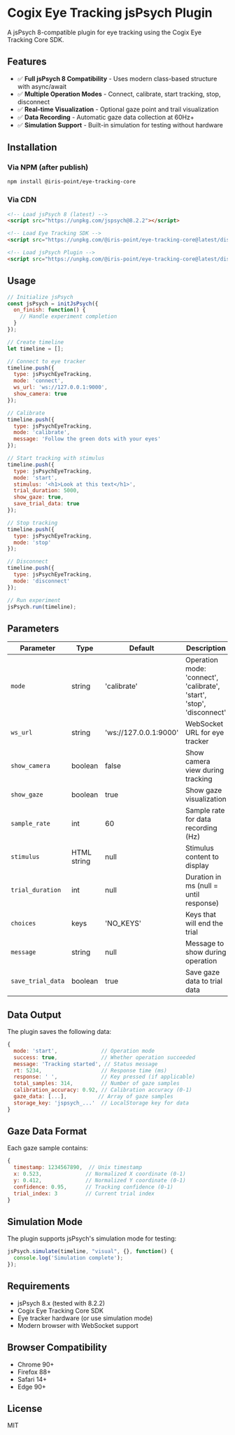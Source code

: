 # Cogix Eye Tracking jsPsych Plugin

A jsPsych 8-compatible plugin for eye tracking using the Cogix Eye Tracking Core SDK.

## Features

- ✅ **Full jsPsych 8 Compatibility** - Uses modern class-based structure with async/await
- ✅ **Multiple Operation Modes** - Connect, calibrate, start tracking, stop, disconnect
- ✅ **Real-time Visualization** - Optional gaze point and trail visualization
- ✅ **Data Recording** - Automatic gaze data collection at 60Hz+
- ✅ **Simulation Support** - Built-in simulation for testing without hardware

## Installation

### Via NPM (after publish)
```bash
npm install @iris-point/eye-tracking-core
```

### Via CDN
```html
<!-- Load jsPsych 8 (latest) -->
<script src="https://unpkg.com/jspsych@8.2.2"></script>

<!-- Load Eye Tracking SDK -->
<script src="https://unpkg.com/@iris-point/eye-tracking-core@latest/dist/cogix-eye-tracking-core.min.js"></script>

<!-- Load jsPsych Plugin -->
<script src="https://unpkg.com/@iris-point/eye-tracking-core@latest/dist/cogix-eye-tracking-jspsych-plugin.min.js"></script>
```

## Usage

```javascript
// Initialize jsPsych
const jsPsych = initJsPsych({
  on_finish: function() {
    // Handle experiment completion
  }
});

// Create timeline
let timeline = [];

// Connect to eye tracker
timeline.push({
  type: jsPsychEyeTracking,
  mode: 'connect',
  ws_url: 'ws://127.0.0.1:9000',
  show_camera: true
});

// Calibrate
timeline.push({
  type: jsPsychEyeTracking,
  mode: 'calibrate',
  message: 'Follow the green dots with your eyes'
});

// Start tracking with stimulus
timeline.push({
  type: jsPsychEyeTracking,
  mode: 'start',
  stimulus: '<h1>Look at this text</h1>',
  trial_duration: 5000,
  show_gaze: true,
  save_trial_data: true
});

// Stop tracking
timeline.push({
  type: jsPsychEyeTracking,
  mode: 'stop'
});

// Disconnect
timeline.push({
  type: jsPsychEyeTracking,
  mode: 'disconnect'
});

// Run experiment
jsPsych.run(timeline);
```

## Parameters

| Parameter | Type | Default | Description |
|-----------|------|---------|-------------|
| `mode` | string | 'calibrate' | Operation mode: 'connect', 'calibrate', 'start', 'stop', 'disconnect' |
| `ws_url` | string | 'ws://127.0.0.1:9000' | WebSocket URL for eye tracker |
| `show_camera` | boolean | false | Show camera view during tracking |
| `show_gaze` | boolean | true | Show gaze visualization |
| `sample_rate` | int | 60 | Sample rate for data recording (Hz) |
| `stimulus` | HTML string | null | Stimulus content to display |
| `trial_duration` | int | null | Duration in ms (null = until response) |
| `choices` | keys | 'NO_KEYS' | Keys that will end the trial |
| `message` | string | null | Message to show during operation |
| `save_trial_data` | boolean | true | Save gaze data to trial data |

## Data Output

The plugin saves the following data:

```javascript
{
  mode: 'start',              // Operation mode
  success: true,              // Whether operation succeeded
  message: 'Tracking started', // Status message
  rt: 5234,                   // Response time (ms)
  response: ' ',              // Key pressed (if applicable)
  total_samples: 314,         // Number of gaze samples
  calibration_accuracy: 0.92, // Calibration accuracy (0-1)
  gaze_data: [...],          // Array of gaze samples
  storage_key: 'jspsych_...'  // LocalStorage key for data
}
```

## Gaze Data Format

Each gaze sample contains:

```javascript
{
  timestamp: 1234567890,  // Unix timestamp
  x: 0.523,              // Normalized X coordinate (0-1)
  y: 0.412,              // Normalized Y coordinate (0-1)
  confidence: 0.95,      // Tracking confidence (0-1)
  trial_index: 3         // Current trial index
}
```

## Simulation Mode

The plugin supports jsPsych's simulation mode for testing:

```javascript
jsPsych.simulate(timeline, "visual", {}, function() {
  console.log('Simulation complete');
});
```

## Requirements

- jsPsych 8.x (tested with 8.2.2)
- Cogix Eye Tracking Core SDK
- Eye tracker hardware (or use simulation mode)
- Modern browser with WebSocket support

## Browser Compatibility

- Chrome 90+
- Firefox 88+
- Safari 14+
- Edge 90+

## License

MIT